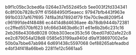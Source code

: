 b9f1c05bc3cbed6a
0264e37e552d45cb
5ee003f2fd334341
6c8f00b7828c97ff
615684950f5eaecc
97947bfb443f963e
991b0337af67f695
74f8a3fd78924f79
f0e70c9ed8209f54
c961991de4f48486
ec4414d8d4636aee
4b78db9444b72381
cc2ffed5570bf623
bfc66d3463bd6c31
e61e6b2b6c231c16
2eb268e4308d8028
00bb303ece353c56
0bed07d02afe22c8
ee2c879054a128d8
0585e53199aa940d
d9a1f38697002e5e
50b0a7bbe67ab984
6d691438c5597068
0ef88265abfeadbd
e4bf34f418a66beb
22811e12c5661aa5
